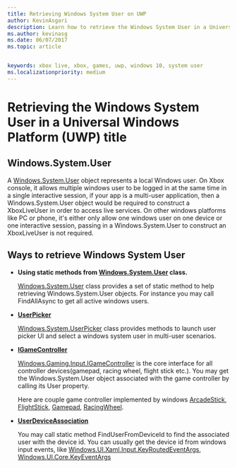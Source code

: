 ```yaml
---
title: Retrieving Windows System User on UWP
author: KevinAsgari
description: Learn how to retrieve the Windows System User in a Universal Windows Platform (UWP) game.
ms.author: kevinasg
ms.date: 06/07/2017
ms.topic: article


keywords: xbox live, xbox, games, uwp, windows 10, system user
ms.localizationpriority: medium
---
```


# Retrieving the Windows System User in a Universal Windows Platform (UWP) title

## Windows.System.User

A [Windows.System.User](https://docs.microsoft.com/uwp/api/windows.system.user) object represents a local Windows user. On Xbox console, it allows multiple windows user to be logged in at the same time in a single interactive session, if your app is a multi-user application, then a Windows.System.User object would be required to construct a XboxLiveUser in order to access live services. On other windows platforms like PC or phone, it's either only allow one windows user on one device or one interactive session, passing in a Windows.System.User to construct an XboxLiveUser is not required.

## Ways to retrieve Windows System User

* **Using static methods from [Windows.System.User](https://docs.microsoft.com/uwp/api/windows.system.user) class.**

  [Windows.System.User](https://docs.microsoft.com/uwp/api/windows.system.user) class provides a set of static method to help retrieving Windows.System.User objects. For instance you may call FindAllAsync to get all active windows users.

* **[UserPicker](https://docs.microsoft.com/uwp/api/windows.system.userpicker)**

  [Windows.System.UserPicker](https://docs.microsoft.com/uwp/api/windows.system.userpicker) class provides methods to launch user picker UI and select a windows system user in multi-user scenarios.

* **[IGameController](https://docs.microsoft.com/uwp/api/windows.gaming.input.igamecontroller)**

  [Windows.Gaming.Input.IGameController](https://docs.microsoft.com/uwp/api/windows.gaming.input.igamecontroller) is the core interface for all controller devices(gamepad, racing wheel, flight stick etc.). You may get the Windows.System.User object associated with the game controller by calling its User property.  

  Here are couple game controller implemented by windows [ArcadeStick](https://docs.microsoft.com/uwp/api/windows.gaming.input.arcadestick), [FlightStick](https://docs.microsoft.com/uwp/api/windows.gaming.input.flightstick), [Gamepad](https://docs.microsoft.com/uwp/api/windows.gaming.input.gamepad), [RacingWheel](https://docs.microsoft.com/uwp/api/windows.gaming.input.racingwheel).

* **[UserDeviceAssociation](https://docs.microsoft.com/uwp/api/windows.system.userdeviceassociation)**

  You may call static method FindUserFromDeviceId to find the associated user with the device id. You can usually get the device id from windows input events, like [Windows.​UI.​Xaml.​Input.KeyRoutedEventArgs](https://docs.microsoft.com/uwp/api/Windows.UI.Xaml.Input.KeyRoutedEventArgs), [Windows.​UI.​Core.KeyEventArgs](https://docs.microsoft.com/uwp/api/windows.ui.core.keyeventargs)
